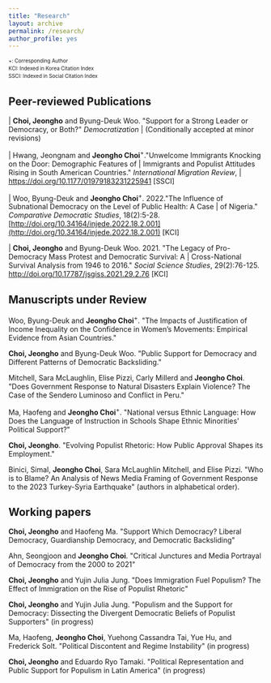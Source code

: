 ```yaml
---
title: "Research"
layout: archive
permalink: /research/
author_profile: yes
---
```

<div style="font-size: x-small; line-height: 1.5;">
  +: Corresponding Author<br>
  KCI: Indexed in Korea Citation Index<br>
  SSCI: Indexed in Social Citation Index
</div>
   
## Peer-reviewed Publications 
| **Choi, Jeongho** and Byung-Deuk Woo. "Support for a Strong Leader or Democracy, or Both?" *Democratization* 
|     (Conditionally accepted at minor revisions)

| Hwang, Jeongnam and **Jeongho Choi**<sup>+</sup>."Unwelcome Immigrants Knocking on the Door: Demographic Features of 
|     Immigrants and Populist Attitudes Rising in South American Countries." *International Migration Review*, 
|     <https://doi.org/10.1177/01979183231225941> [SSCI]

| Woo, Byung-Deuk and **Jeongho Choi**<sup>+</sup>. 2022."The Influence of Subnational Democracy on the Level of Public Health: A Case
|     of Nigeria." *Comparative Democratic Studies*, 18(2):5-28. [http://doi.org/10.34164/injede.2022.18.2.001](http://doi.org/10.34164/injede.2022.18.2.001) [KCI]

| **Choi, Jeongho** and Byung-Deuk Woo. 2021. "The Legacy of Pro-Democracy Mass Protest and Democratic Survival: A 
|     Cross-National Survival Analysis from 1946 to 2016." *Social Science Studies*, 29(2):76-125. <http://doi.org/10.17787/jsgiss.2021.29.2.76> [KCI]

## Manuscripts under Review 
Woo, Byung-Deuk and <strong>Jeongho Choi</strong><sup>+</sup>. "The Impacts of Justification of Income Inequality on the Confidence in Women’s Movements: Empirical Evidence from Asian Countries."

<strong>Choi, Jeongho</strong> and Byung-Deuk Woo. "Public Support for Democracy and Different Patterns of Democratic Backsliding."

Mitchell, Sara McLaughlin, Elise Pizzi, Carly Millerd and <strong>Jeongho Choi</strong>. "Does Government Response to Natural Disasters Explain Violence? The Case of the Sendero Luminoso and Conflict in Peru."

Ma, Haofeng and <strong>Jeongho Choi</strong><sup>+</sup>. "National versus Ethnic Language: How Does the Language of Instruction in Schools Shape Ethnic Minorities' Political Support?"

<strong>Choi, Jeongho</strong>. "Evolving Populist Rhetoric: How Public Approval Shapes its Employment."

Binici, Simal, <strong>Jeongho Choi</strong>, Sara McLaughlin Mitchell, and Elise Pizzi. "Who is to Blame? An Analysis of News Media Framing of Government Response to the 2023 Turkey-Syria Earthquake" (authors in alphabetical order).

## Working papers 
**Choi, Jeongho** and Haofeng Ma. "Support Which Democracy? Liberal Democracy, Guardianship Democracy, and Democratic Backsliding"

Ahn, Seongjoon and **Jeongho Choi**. "Critical Junctures and Media Portrayal of Democracy from the 2000 to 2021"

**Choi, Jeongho** and Yujin Julia Jung. "Does Immigration Fuel Populism? The Effect of Immigration on the Rise of Populist Rhetoric"

**Choi, Jeongho** and Yujin Julia Jung. "Populism and the Support for Democracy: Dissecting the Divergent Democratic Beliefs of Populist Supporters" (in progress)

Ma, Haofeng, **Jeongho Choi**, Yuehong Cassandra Tai, Yue Hu, and Frederick Solt. "Political Discontent and Regime Instability" (in progress)

**Choi, Jeongho** and Eduardo Ryo Tamaki. "Political Representation and Public Support for Populism in Latin America" (in progress)


